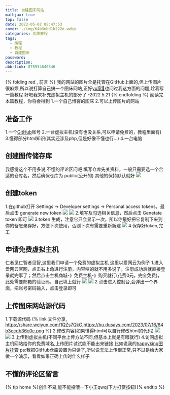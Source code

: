 ```yaml
---
title: 自建图床网站
mathjax: true
top: false
date: 2022-05-02 08:47:53
cover: ./img/64b3ebd1b222e.webp
categories: 优质教程
tags: 
  - 编程
  - 教程
  - 自建图床
password:
description:
abbrlink: 878954646546
---
```

{% folding red , 前言 %}
我的网站的图片全是托管在GitHub上面的,但上传图片很麻烦,所以说打算自己搞一个图床网站,正好[yu寜👑](http://wangyuning.site/)也问过我这方面的问题,趁着写一篇教程
好吧我来补充虚拟主机的部分了 -2022.5.21
{% endfolding %}
阅读完本篇教程，你将会得到
1.一个自己博客的图床
2.可以上传图片的网站
## 准备工作
1.一个[GitHub](https://github.com/)账号
2.一台虚拟主机(没有也没关系,可以申请免费的，教程里面有)
3.懂得部分html知识(其实还涉及php,但是好像不懂也行...)
4.一台电脑
## 创建图传储存库
我感觉这个不用多说,不懂的评论区问吧
填写仓库先关资料，一般只需要选一个合适的仓库名，然后确保仓库为 public(公开的) 其他的保持默认就好
![](https://bu.dusays.com/2023/07/16/64b3ebe16c060.webp)
## 创建token
1.在github打开 Settings -> Developer settings -> Personal access tokens，最后点击 generate new token
![](https://bu.dusays.com/2023/07/16/64b3ebf319d5e.webp)
![](https://bu.dusays.com/2023/07/16/64b3ec0351cfb.webp)
2.填写及勾选相关信息，然后点击 Genetate token 即可
![](https://bu.dusays.com/2023/07/16/64b3ec1887ae8.webp)
3.token 生成，注意它只会显示一次，所以你最好把它复制下来到你的备忘录存好，方便下次使用，否则下次有需要重新新建
![](https://bu.dusays.com/2023/07/16/64b3ec2ce6eb8.webp)
4.保存好token,完工
## 申请免费虚拟主机
仁者见仁智者见智,这里我们申请一个免费的虚拟主机
这里以爱网云为例子
1.进入爱网云官网，点击右上角进行注册，内容啥的就不用多说了，注册成功后就直接登录就完事了；然后点击主机商城-》免费主机-》购买就行(花费0元，完全免费)，此处需要邮箱的验证码，自己填上就行
![](https://bu.dusays.com/2023/07/16/64b3ec4a0821b.webp)
![](https://bu.dusays.com/2023/07/16/64b3ec5963aff.webp)
2.点击进入控制台,会弹出一个界面，把账号密码输入，点击登录即可
## 上传图床网站源代码
1.下载源代码
{% link 文件分享, https://share.weiyun.com/1QZs7QkG,https://bu.dusays.com/2023/07/16/64b3ecdb36c0c.png  %}
2.修改内容(如果懂得html可以自行修改html的代码)
![](https://bu.dusays.com/2023/07/16/64b3ec6f32ee9.webp)
![](https://bu.dusays.com/2023/07/16/64b3ec7f5cef0.webp)
3.上传到虚拟主机(不同平台上传方法不同,但基本上就是有眼就行)
4.访问虚拟主机网站给你的免费域名,上传图片试试能不能出来链接
比如说我的[happyking图片托管](http://happyking.unaux.com/)
ps:我把GitHub仓库设置为只读了,所以说无法上传很正常,只不过是给大家做一个演示，看看如果正确上传时什么样子
## 不懂的评论区留言

{% tip home %}创作不易,能不能投喂一下小王qwq(下方打赏按钮){% endtip %}

